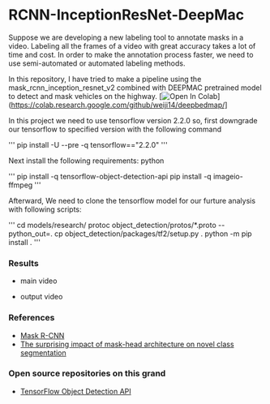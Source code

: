 # RCNN-InceptionResNet-DeepMac

Suppose we are developing a new labeling tool to annotate masks in a video. Labeling all the frames of a video with great accuracy takes a lot of time and cost. In order to make the annotation process faster, we need to use semi-automated or automated labeling methods.

In this repository, I have tried to make a pipeline using the mask_rcnn_inception_resnet_v2 combined with DEEPMAC pretrained model to detect and mask vehicles on the highway. [![Open In Colab](https://colab.research.google.com/assets/colab-badge.svg)](https://colab.research.google.com/github/weiji14/deepbedmap/]

In this project we need to use tensorflow version 2.2.0 so, first downgrade our tensorflow to specified version with the following command

'''
pip install -U --pre -q tensorflow=="2.2.0"
'''

Next install the following requirements: python

'''
pip install -q tensorflow-object-detection-api
pip install -q imageio-ffmpeg
'''

Afterward, We need to clone the tensorflow model for our furture analysis with following scripts:

'''
cd models/research/
protoc object_detection/protos/\*.proto --python_out=.
cp object_detection/packages/tf2/setup.py .
python -m pip install .
'''

### Results

- main video

- output video

### References

- [Mask R-CNN](https://arxiv.org/pdf/1703.06870.pdf)
- [The surprising impact of mask-head architecture on novel class segmentation](https://arxiv.org/pdf/2104.00613.pdf)

### Open source repositories on this grand

- [TensorFlow Object Detection API](https://github.com/tensorflow/models/tree/master/research/object_detection)

